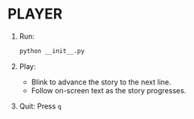 # PLAYER

1. Run:
   ```bash
   python __init__.py
   ```

2. Play:
   - Blink to advance the story to the next line.
   - Follow on-screen text as the story progresses.

3. Quit: Press `q` 